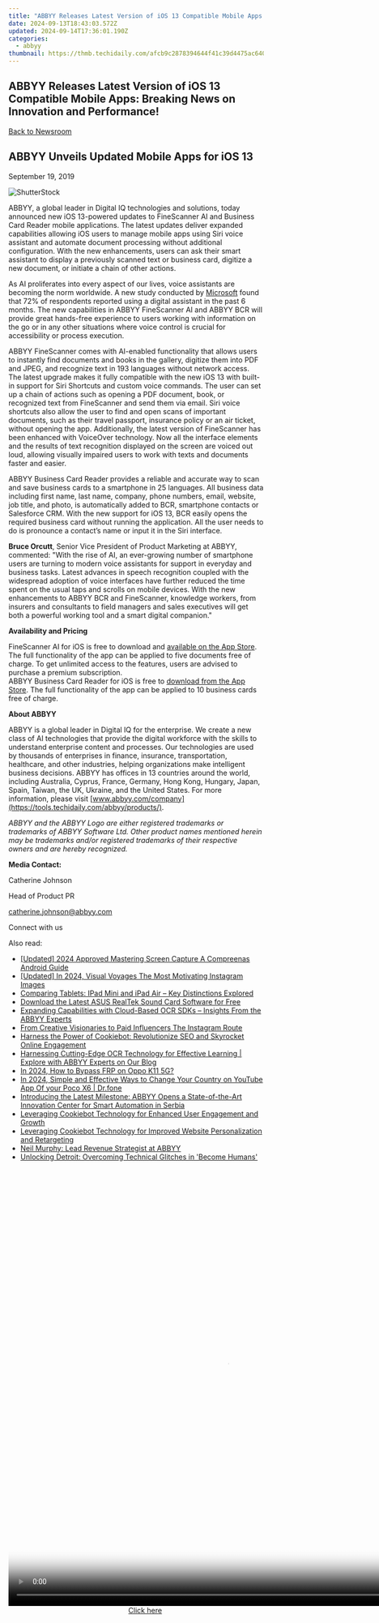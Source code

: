 ```yaml
---
title: "ABBYY Releases Latest Version of iOS 13 Compatible Mobile Apps: Breaking News on Innovation and Performance!"
date: 2024-09-13T18:43:03.572Z
updated: 2024-09-14T17:36:01.190Z
categories:
  - abbyy
thumbnail: https://thmb.techidaily.com/afcb9c2878394644f41c39d4475ac640d665c752413696b921520d8ad80368e6.jpg
---
```


## ABBYY Releases Latest Version of iOS 13 Compatible Mobile Apps: Breaking News on Innovation and Performance!

[Back to Newsroom](https://tools.techidaily.com/abbyy/products/)

## ABBYY Unveils Updated Mobile Apps for iOS 13

September 19, 2019

![ShutterStock](https://content.abbyy.com/-/media/project/abbyy/abbyy/branchtemplates/shutterstock_1272462163_1296-x-729.jpg?h=729&iar=0&w=1296)

  
ABBYY, a global leader in Digital IQ technologies and solutions, today announced new iOS 13-powered updates to FineScanner AI and Business Card Reader mobile applications. The latest updates deliver expanded capabilities allowing iOS users to manage mobile apps using Siri voice assistant and automate document processing without additional configuration. With the new enhancements, users can ask their smart assistant to display a previously scanned text or business card, digitize a new document, or initiate a chain of other actions.

As AI proliferates into every aspect of our lives, voice assistants are becoming the norm worldwide. A new study conducted by [Microsoft](https://about.ads.microsoft.com/en-us/insights/2019-voice-report "2019 Voice Report") found that 72% of respondents reported using a digital assistant in the past 6 months. The new capabilities in ABBYY FineScanner AI and ABBYY BCR will provide great hands-free experience to users working with information on the go or in any other situations where voice control is crucial for accessibility or process execution.

ABBYY FineScanner comes with AI-enabled functionality that allows users to instantly find documents and books in the gallery, digitize them into PDF and JPEG, and recognize text in 193 languages without network access. The latest upgrade makes it fully compatible with the new iOS 13 with built-in support for Siri Shortcuts and custom voice commands. The user can set up a chain of actions such as opening a PDF document, book, or recognized text from FineScanner and send them via email. Siri voice shortcuts also allow the user to find and open scans of important documents, such as their travel passport, insurance policy or an air ticket, without opening the app. Additionally, the latest version of FineScanner has been enhanced with VoiceOver technology. Now all the interface elements and the results of text recognition displayed on the screen are voiced out loud, allowing visually impaired users to work with texts and documents faster and easier.

ABBYY Business Card Reader provides a reliable and accurate way to scan and save business cards to a smartphone in 25 languages. All business data including first name, last name, company, phone numbers, email, website, job title, and photo, is automatically added to BCR, smartphone contacts or Salesforce CRM. With the new support for iOS 13, BCR easily opens the required business card without running the application. All the user needs to do is pronounce a contact’s name or input it in the Siri interface.

**Bruce Orcutt**, Senior Vice President of Product Marketing at ABBYY, commented: "With the rise of AI, an ever-growing number of smartphone users are turning to modern voice assistants for support in everyday and business tasks. Latest advances in speech recognition coupled with the widespread adoption of voice interfaces have further reduced the time spent on the usual taps and scrolls on mobile devices. With the new enhancements to ABBYY BCR and FineScanner, knowledge workers, from insurers and consultants to field managers and sales executives will get both a powerful working tool and a smart digital companion."

  
**Availability and Pricing**

FineScanner AI for iOS is free to download and [available on the App Store](https://apps.apple.com/us/app/finescanner-ai-pdf-scanner/id534203582 " Download FineScanner AI for iOS"). The full functionality of the app can be applied to five documents free of charge. To get unlimited access to the features, users are advised to purchase a premium subscription.   
ABBYY Business Card Reader for iOS is free to [download from the App Store](https://apps.apple.com/us/app/business-card-reader/id898215947 " Download Business Card Reader for iOS"). The full functionality of the app can be applied to 10 business cards free of charge.

  
**About ABBYY**

ABBYY is a global leader in Digital IQ for the enterprise. We create a new class of AI technologies that provide the digital workforce with the skills to understand enterprise content and processes. Our technologies are used by thousands of enterprises in finance, insurance, transportation, healthcare, and other industries, helping organizations make intelligent business decisions. ABBYY has offices in 13 countries around the world, including Australia, Cyprus, France, Germany, Hong Kong, Hungary, Japan, Spain, Taiwan, the UK, Ukraine, and the United States. For more information, please visit [www.abbyy.com/company](https://tools.techidaily.com/abbyy/products/).

_ABBYY and the ABBYY Logo are either registered trademarks or trademarks of ABBYY Software Ltd. Other product names mentioned herein may be trademarks and/or registered trademarks of their respective owners and are hereby recognized._

  
**Media Contact:**

Catherine Johnson

Head of Product PR

[catherine.johnson@abbyy.com](https://tools.techidaily.com/abbyy/products/)

Connect with us

<ins class="adsbygoogle"
     style="display:block"
     data-ad-format="autorelaxed"
     data-ad-client="ca-pub-7571918770474297"
     data-ad-slot="1223367746"></ins>

<ins class="adsbygoogle"
     style="display:block"
     data-ad-client="ca-pub-7571918770474297"
     data-ad-slot="8358498916"
     data-ad-format="auto"
     data-full-width-responsive="true"></ins>

<span class="atpl-alsoreadstyle">Also read:</span>
<div><ul>
<li><a href="https://digital-screen-recording.techidaily.com/updated-2024-approved-mastering-screen-capture-a-compreenas-android-guide/"><u>[Updated] 2024 Approved Mastering Screen Capture A Compreenas Android Guide</u></a></li>
<li><a href="https://instagram-videos.techidaily.com/updated-in-2024-visual-voyages-the-most-motivating-instagram-images/"><u>[Updated] In 2024, Visual Voyages The Most Motivating Instagram Images</u></a></li>
<li><a href="https://techtrends.techidaily.com/comparing-tablets-ipad-mini-and-ipad-air-key-distinctions-explored/"><u>Comparing Tablets: IPad Mini and iPad Air – Key Distinctions Explored</u></a></li>
<li><a href="https://hardware-updates.techidaily.com/download-the-latest-asus-realtek-sound-card-software-for-free/"><u>Download the Latest ASUS RealTek Sound Card Software for Free</u></a></li>
<li><a href="https://solve-manuals.techidaily.com/expanding-capabilities-with-cloud-based-ocr-sdks-insights-from-the-abbyy-experts/"><u>Expanding Capabilities with Cloud-Based OCR SDKs – Insights From the ABBYY Experts</u></a></li>
<li><a href="https://instagram-videos.techidaily.com/from-creative-visionaries-to-paid-influencers-the-instagram-route/"><u>From Creative Visionaries to Paid Influencers The Instagram Route</u></a></li>
<li><a href="https://solve-manuals.techidaily.com/harness-the-power-of-cookiebot-revolutionize-seo-and-skyrocket-online-engagement/"><u>Harness the Power of Cookiebot: Revolutionize SEO and Skyrocket Online Engagement</u></a></li>
<li><a href="https://solve-manuals.techidaily.com/harnessing-cutting-edge-ocr-technology-for-effective-learning-explore-with-abbyy-experts-on-our-blog/"><u>Harnessing Cutting-Edge OCR Technology for Effective Learning | Explore with ABBYY Experts on Our Blog</u></a></li>
<li><a href="https://android-frp.techidaily.com/in-2024-how-to-bypass-frp-on-oppo-k11-5g-by-drfone-android/"><u>In 2024, How to Bypass FRP on Oppo K11 5G?</u></a></li>
<li><a href="https://location-social.techidaily.com/in-2024-simple-and-effective-ways-to-change-your-country-on-youtube-app-of-your-poco-x6-drfone-by-drfone-virtual-android/"><u>In 2024, Simple and Effective Ways to Change Your Country on YouTube App Of your Poco X6 | Dr.fone</u></a></li>
<li><a href="https://solve-manuals.techidaily.com/introducing-the-latest-milestone-abbyy-opens-a-state-of-the-art-innovation-center-for-smart-automation-in-serbia/"><u>Introducing the Latest Milestone: ABBYY Opens a State-of-the-Art Innovation Center for Smart Automation in Serbia</u></a></li>
<li><a href="https://solve-manuals.techidaily.com/leveraging-cookiebot-technology-for-enhanced-user-engagement-and-growth/"><u>Leveraging Cookiebot Technology for Enhanced User Engagement and Growth</u></a></li>
<li><a href="https://solve-manuals.techidaily.com/leveraging-cookiebot-technology-for-improved-website-personalization-and-retargeting/"><u>Leveraging Cookiebot Technology for Improved Website Personalization and Retargeting</u></a></li>
<li><a href="https://solve-manuals.techidaily.com/neil-murphy-lead-revenue-strategist-at-abbyy/"><u>Neil Murphy: Lead Revenue Strategist at ABBYY</u></a></li>
<li><a href="https://win-answers.techidaily.com/unlocking-detroit-overcoming-technical-glitches-in-become-humans/"><u>Unlocking Detroit: Overcoming Technical Glitches in 'Become Humans'</u></a></li>
</ul></div>

<!-- affiliate ads begin -->
<span id="1834906">
					<video width="864" height="864" style="cursor:pointer"
           poster="//a.impactradius-go.com/display-clicktoplayimage/1834906.png"
           onclick="if(!this.playClicked){this.play();this.setAttribute('controls',true);this.playClicked=true;}">
	   <source src="//a.impactradius-go.com/display-ad/16836-1834906">
	   <img src="//a.impactradius-go.com/display-clicktoplayimage/1834906.png" style="border: none; height: 100%; width: 100%; object-fit: contain">
	</video>
	<div style="width:540px;text-align:center"><a href="javascript:window.open(decodeURIComponent('https%3A%2F%2F25home.pxf.io%2Fc%2F5597632%2F1834906%2F16836'), '_blank');void(0);">Click here</a></div>
</span>
<img height="0" width="0" src="https://imp.pxf.io/i/5597632/1834906/16836" style="position:absolute;visibility:hidden;" border="0" />
<!-- affiliate ads end -->

